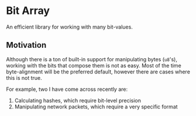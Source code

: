 # Bit Array

An efficient library for working with many bit-values.

## Motivation

Although there is a ton of built-in support for manipulating bytes (`u8`'s), working with the bits that compose them is not as easy.
Most of the time byte-alignment will be the preferred default, however there are cases where this is not true.

For example, two I have come across recently are:

1. Calculating hashes, which require bit-level precision
1. Manipulating network packets, which require a very specific format


